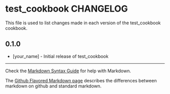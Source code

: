 # test_cookbook CHANGELOG

This file is used to list changes made in each version of the test_cookbook cookbook.

## 0.1.0
- [your_name] - Initial release of test_cookbook

- - -
Check the [Markdown Syntax Guide](http://daringfireball.net/projects/markdown/syntax) for help with Markdown.

The [Github Flavored Markdown page](http://github.github.com/github-flavored-markdown/) describes the differences between markdown on github and standard markdown.
